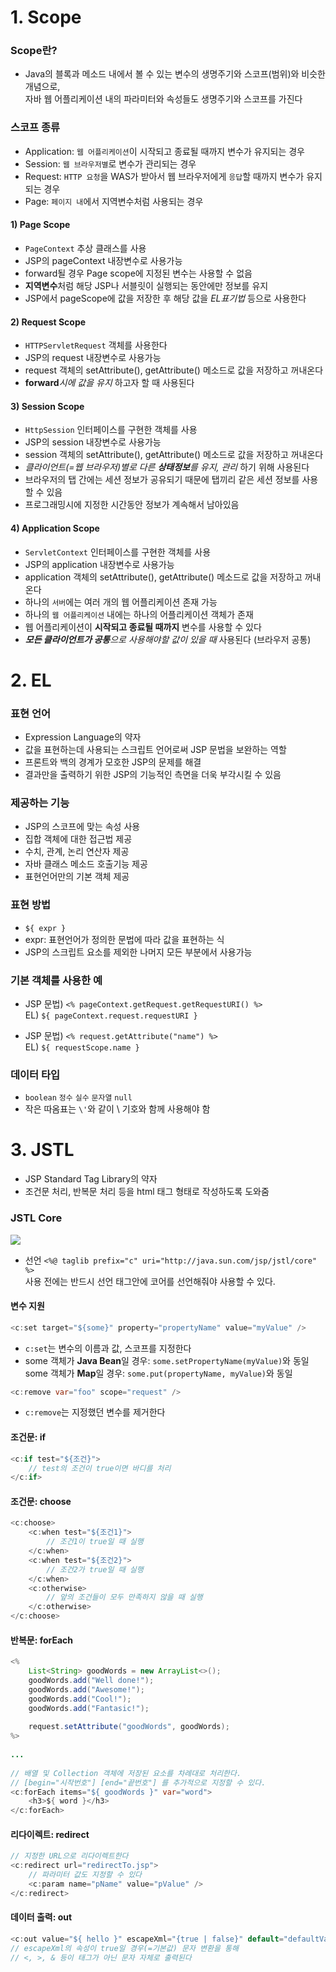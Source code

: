 # 1. Scope

### Scope란?
- Java의 블록과 메소드 내에서 볼 수 있는 변수의 생명주기와 스코프(범위)와 비슷한 개념으로,\
자바 웹 어플리케이션 내의 파라미터와 속성들도 생명주기와 스코프를 가진다

### 스코프 종류
- Application: `웹 어플리케이션`이 시작되고 종료될 때까지 변수가 유지되는 경우
- Session: `웹 브라우저별`로 변수가 관리되는 경우
- Request: `HTTP 요청`을 WAS가 받아서 웹 브라우저에게 `응답`할 때까지 변수가 유지되는 경우
- Page: `페이지 내`에서 지역변수처럼 사용되는 경우

#### 1) Page Scope
- `PageContext` 추상 클래스를 사용
- JSP의 pageContext 내장변수로 사용가능
- forward될 경우 Page scope에 지정된 변수는 사용할 수 없음
- **지역변수**처럼 해당 JSP나 서블릿이 실행되는 동안에만 정보를 유지
- JSP에서 pageScope에 값을 저장한 후 해당 값을 _EL표기법_ 등으로 사용한다

#### 2) Request Scope
- `HTTPServletRequest` 객체를 사용한다
- JSP의 request 내장변수로 사용가능
- request 객체의 setAttribute(), getAttribute() 메소드로 값을 저장하고 꺼내온다
- **forward**_시에 값을 유지_ 하고자 할 때 사용된다

#### 3) Session Scope
- `HttpSession` 인터페이스를 구현한 객체를 사용
- JSP의 session 내장변수로 사용가능
- session 객체의 setAttribute(), getAttribute() 메소드로 값을 저장하고 꺼내온다
- _클라이언트(=웹 브라우저)별로 다른 **상태정보**를 유지, 관리_ 하기 위해 사용된다
- 브라우저의 탭 간에는 세션 정보가 공유되기 때문에 탭끼리 같은 세션 정보를 사용할 수 있음
- 프로그래밍시에 지정한 시간동안 정보가 계속해서 남아있음

#### 4) Application Scope
- `ServletContext` 인터페이스를 구현한 객체를 사용
- JSP의 application 내장변수로 사용가능
- application 객체의 setAttribute(), getAttribute() 메소드로 값을 저장하고 꺼내온다
- 하나의 `서버`에는 여러 개의 웹 어플리케이션 존재 가능
- 하나의 `웹 어플리케이션` 내에는 하나의 어플리케이션 객체가 존재
- 웹 어플리케이션이 **시작되고 종료될 때까지** 변수를 사용할 수 있다
- _**모든 클라이언트가 공통**으로 사용해야할 값이 있을 때_ 사용된다 (브라우저 공통)

# 2. EL
### 표현 언어
- Expression Language의 약자
- 값을 표현하는데 사용되는 스크립트 언어로써 JSP 문법을 보완하는 역할
- 프론트와 백의 경계가 모호한 JSP의 문제를 해결
- 결과만을 출력하기 위한 JSP의 기능적인 측면을 더욱 부각시킬 수 있음

### 제공하는 기능
- JSP의 스코프에 맞는 속성 사용
- 집합 객체에 대한 접근법 제공
- 수치, 관계, 논리 연산자 제공
- 자바 클래스 메소드 호출기능 제공
- 표현언어만의 기본 객체 제공

### 표현 방법
- `${ expr }`
- expr: 표현언어가 정의한 문법에 따라 값을 표현하는 식
- JSP의 스크립트 요소를 제외한 나머지 모든 부분에서 사용가능

### 기본 객체를 사용한 예
- JSP 문법) `<% pageContext.getRequest.getRequestURI() %>`\
EL) `${ pageContext.request.requestURI }`

- JSP 문법) `<% request.getAttribute("name") %>`\
EL) `${ requestScope.name }`

### 데이터 타입
- `boolean` `정수` `실수` `문자열` `null`
- 작은 따옴표는 `\'`와 같이 \ 기호와 함께 사용해야 함

# 3. JSTL
- JSP Standard Tag Library의 약자
- 조건문 처리, 반복문 처리 등을 html 태그 형태로 작성하도록 도와줌

### JSTL Core

![](https://cphinf.pstatic.net/mooc/20180130_226/1517290578353rKRbE_PNG/2_6_2_jstl_.PNG)

- 선언 `<%@ taglib prefix="c" uri="http://java.sun.com/jsp/jstl/core" %>`\
사용 전에는 반드시 선언 태그안에 코어를 선언해줘야 사용할 수 있다.

#### 변수 지원
```java
<c:set target="${some}" property="propertyName" value="myValue" />
```
- `c:set`는 변수의 이름과 값, 스코프를 지정한다
- some 객체가 **Java Bean**일 경우: `some.setPropertyName(myValue)`와 동일\
some 객체가 **Map**일 경우: `some.put(propertyName, myValue)`와 동일

```java
<c:remove var="foo" scope="request" />
```
- `c:remove`는 지정했던 변수를 제거한다

#### 조건문: if
```java
<c:if test="${조건}">
	// test의 조건이 true이면 바디를 처리
</c:if>
```

#### 조건문: choose
```java
<c:choose>
	<c:when test="${조건1}">
		// 조건1이 true일 때 실행
	</c:when>
	<c:when test="${조건2}">
		// 조건2가 true일 때 실행
	</c:when>
	<c:otherwise>
		// 앞의 조건들이 모두 만족하지 않을 때 실행
	</c:otherwise>
</c:choose>
```

#### 반복문: forEach
```java
<%
	List<String> goodWords = new ArrayList<>();
	goodWords.add("Well done!");
	goodWords.add("Awesome!");
	goodWords.add("Cool!");
	goodWords.add("Fantasic!");
	
	request.setAttribute("goodWords", goodWords);
%>
	
...
	
// 배열 및 Collection 객체에 저장된 요소를 차례대로 처리한다.
// [begin="시작번호"] [end="끝번호"] 를 추가적으로 지정할 수 있다.
<c:forEach items="${ goodWords }" var="word">
	<h3>${ word }</h3>
</c:forEach>
```

#### 리다이렉트: redirect
```java
// 지정한 URL으로 리다이렉트한다
<c:redirect url="redirectTo.jsp">
	// 파라미터 값도 지정할 수 있다
	<c:param name="pName" value="pValue" />
</c:redirect>
```

#### 데이터 출력: out
```java
<c:out value="${ hello }" escapeXml="{true | false}" default="defaultValue" />
// escapeXml의 속성이 true일 경우(=기본값) 문자 변환을 통해 
// <, >, & 등이 태그가 아닌 문자 자체로 출력된다
```